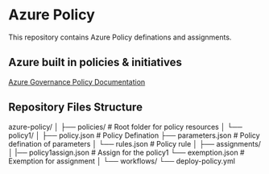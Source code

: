 # Azure Policy

This repository contains Azure Policy definations and assignments.

## Azure built in policies & initiatives

[Azure Governance Policy Documentation](https://learn.microsoft.com/en-us/azure/governance/policy/)

## Repository Files Structure

azure-policy/
│
├── policies/                   # Root folder for policy resources
│   └── policy1/
│       ├── policy.json         # Policy Defination
        ├── parameters.json     # Policy defination of parameters
│       └── rules.json          # Policy rule
│
├── assignments/
│   |── policy1assign.json      # Assign for the policy1
    └── exemption.json          # Exemption for assignment
│
└── workflows/
    └── deploy-policy.yml
